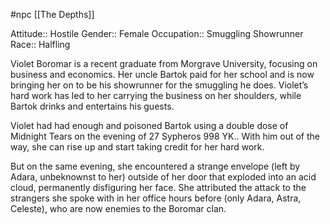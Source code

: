  #npc [[The Depths]]

Attitude:: Hostile
Gender:: Female
Occupation:: Smuggling Showrunner
Race:: Halfling

Violet Boromar is a recent graduate from Morgrave University, focusing on business and economics. Her uncle Bartok paid for her school and is now bringing her on to be his showrunner for the smuggling he does. Violet’s hard work has led to her carrying the business on her shoulders, while Bartok drinks and entertains his guests.

Violet had had enough and poisoned Bartok using a double dose of Midnight Tears on the evening of 27 Sypheros 998 YK.. With him out of the way, she can rise up and start taking credit for her hard work.

But on the same evening, she encountered a strange envelope (left by Adara, unbeknownst to her) outside of her door that exploded into an acid cloud, permanently disfiguring her face. She attributed the attack to the strangers she spoke with in her office hours before (only Adara, Astra, Celeste), who are now enemies to the Boromar clan.
